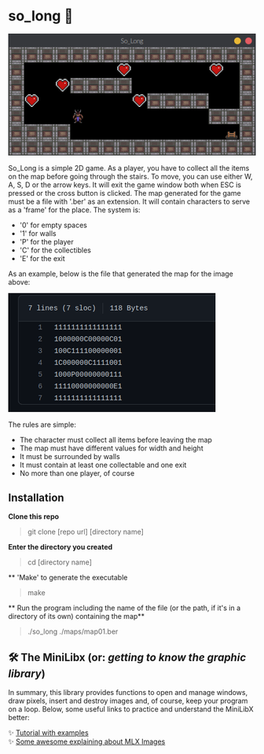 # so_long 👾
<div align="center">
  <img src="https://github.com/Leticia-Franca/so_long/blob/main/img_files/so_long3.gif"/>
</div>
    
So_Long is a simple 2D game. As a player, you have to collect all the items on the map before going through the stairs. To move, you can use either W, A, S, D or the arrow keys. It will exit the game window both when ESC is pressed or the cross button is clicked. The map generated for the game must be a file with '.ber' as an extension. It will contain characters to serve as a 'frame' for the place. The system is:  
 - '0' for empty spaces  
 - '1' for walls  
 - 'P' for the player  
 - 'C' for the collectibles  
 - 'E' for the exit  
   
As an example, below is the file that generated the map for the image above:  
<div>
  <img src="img_files/map_so_long_1.png"/>
</div>
 
The rules are simple:  
  - The character must collect all items before leaving the map  
  - The map must have different values for width and height  
  - It must be surrounded by walls  
  - It must contain at least one collectable and one exit  
  - No more than one player, of course  
  
## Installation  
**Clone this repo**  
> git clone [repo url] [directory name]  
  
**Enter the directory you created**  
> cd [directory name]  
  
** 'Make' to generate the executable  
> make  
  
** Run the program including the name of the file (or the path, if it's in a directory of its own) containing the map**  
> ./so_long ./maps/map01.ber

## 🛠 The MiniLibx (or: *getting to know the graphic library*)  

In summary, this library provides functions to open and manage windows, draw pixels, insert and destroy images and, of course, keep your program on a loop. Below, some useful links to practice and understand the MiniLibX better:  
  
✨ [Tutorial with examples](https://gontjarow.github.io/MiniLibX/)  
✨ [Some awesome explaining about MLX Images](https://github.com/keuhdall/images_example)  

